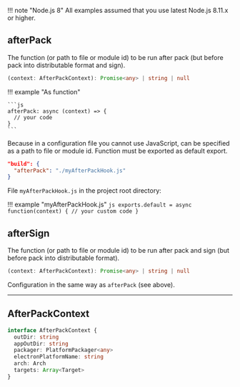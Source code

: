 !!! note "Node.js 8"
    All examples assumed that you use latest Node.js 8.11.x or higher.

## afterPack

The function (or path to file or module id) to be run after pack (but before pack into distributable format and sign).

```typescript
(context: AfterPackContext): Promise<any> | string | null
```

!!! example "As function"

    ```js
    afterPack: async (context) => {
      // your code
    }
    ```

Because in a configuration file you cannot use JavaScript, can be specified as a path to file or module id. Function must be exported as default export.

```json
"build": {
  "afterPack": "./myAfterPackHook.js"
}
```


File `myAfterPackHook.js` in the project root directory:

!!! example "myAfterPackHook.js"
    ```js
    exports.default = async function(context) {
      // your custom code
    }
    ```

## afterSign

The function (or path to file or module id) to be run after pack and sign (but before pack into distributable format).

```typescript
(context: AfterPackContext): Promise<any> | string | null
```

Configuration in the same way as `afterPack` (see above).

---

## AfterPackContext

```typescript
interface AfterPackContext {
  outDir: string
  appOutDir: string
  packager: PlatformPackager<any>
  electronPlatformName: string
  arch: Arch
  targets: Array<Target>
}
```



